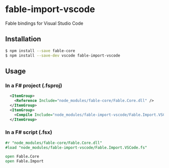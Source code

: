 # fable-import-vscode

Fable bindings for Visual Studio Code

## Installation

```sh
$ npm install --save fable-core
$ npm install --save-dev vscode fable-import-vscode
```

## Usage

### In a F# project (.fsproj)

```xml
  <ItemGroup>
    <Reference Include="node_modules/fable-core/Fable.Core.dll" />
  </ItemGroup>
  <ItemGroup>
    <Compile Include="node_modules/fable-import-vscode/Fable.Import.VSCode.fs" />
  </ItemGroup>
```

### In a F# script (.fsx)

```fsharp
#r "node_modules/fable-core/Fable.Core.dll"
#load "node_modules/fable-import-vscode/Fable.Import.VSCode.fs"

open Fable.Core
open Fable.Import
```
